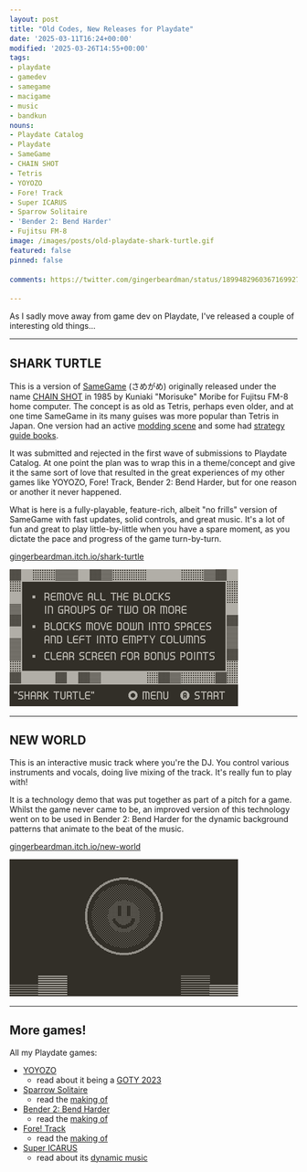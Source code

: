 ```yaml
---
layout: post
title: "Old Codes, New Releases for Playdate"
date: '2025-03-11T16:24+00:00'
modified: '2025-03-26T14:55+00:00'
tags:
- playdate
- gamedev
- samegame
- macigame
- music
- bandkun
nouns:
- Playdate Catalog
- Playdate
- SameGame
- CHAIN SHOT
- Tetris
- YOYOZO
- Fore! Track
- Super ICARUS
- Sparrow Solitaire
- 'Bender 2: Bend Harder'
- Fujitsu FM-8
image: /images/posts/old-playdate-shark-turtle.gif
featured: false
pinned: false

comments: https://twitter.com/gingerbeardman/status/1899482960367169927

---
```


As I sadly move away from game dev on Playdate, I've released a couple of interesting old things...

----

## SHARK TURTLE

This is a version of [SameGame](https://en.wikipedia.org/wiki/SameGame) (さめがめ) originally released under the name [CHAIN SHOT](https://blog.gingerbeardman.com/2023/05/24/ordering-photocopies-from-japans-national-library/) in 1985 by Kuniaki "Morisuke" Moribe for Fujitsu FM-8 home computer. The concept is as old as Tetris, perhaps even older, and at one time SameGame in its many guises was more popular than Tetris in Japan. One version had an active [modding scene](/2023/05/04/macigame-user-created-graphics/) and some had [strategy guide books](/2023/08/19/fake-steve-jobs-and-letters-from-bill-g/#samegame).

It was submitted and rejected in the first wave of submissions to Playdate Catalog. At one point the plan was to wrap this in a theme/concept and give it the same sort of love that resulted in the great experiences of my other games like YOYOZO, Fore! Track, Bender 2: Bend Harder, but for one reason or another it never happened.

What is here is a fully-playable, feature-rich, albeit "no frills" version of SameGame with fast updates, solid controls, and great music. It's a lot of fun and great to play little-by-little when you have a spare moment, as you dictate the pace and progress of the game turn-by-turn.

[gingerbeardman.itch.io/shark-turtle](https://gingerbeardman.itch.io/shark-turtle)

![IMG](/images/posts/old-playdate-shark-turtle.gif#playdate)

----

## NEW WORLD

This is an interactive music track where you're the DJ. You control various instruments and vocals, doing live mixing of the track. It's really fun to play with!

It is a technology demo that was put together as part of a pitch for a game. Whilst the game never came to be, an improved version of this technology went on to be used in Bender 2: Bend Harder for the dynamic background patterns that animate to the beat of the music.

[gingerbeardman.itch.io/new-world](https://gingerbeardman.itch.io/new-world)

![IMG](/images/posts/old-playdate-new-world.gif#playdate)

----

## More games!

All my Playdate games:

- [YOYOZO](https://play.date/games/yoyozo/)
  - read about it being a [GOTY 2023](/2023/11/21/yoyozo-how-i-made-a-playdate-game-in-39kb/)
- [Sparrow Solitaire](https://play.date/games/sparrow-solitaire/)
  - read the [making of](/2023/04/13/sparrow-solitaire-for-playdate/)
- [Bender 2: Bend Harder](https://play.date/games/bender-2-bend-harder/)
  - read the [making of](/2024/10/08/bender-2-bend-harder-for-playdate/)
- [Fore! Track](https://play.date/games/fore-track/)
  - read the [making of](/2023/06/26/ball-und-panzer-golf-making-a-playdate-game-in-a-week/)
- [Super ICARUS](https://play.date/games/icarus/)
  - read about its [dynamic music](/2023/12/09/dynamic-music-and-sound-techniques-for-video-games/)
